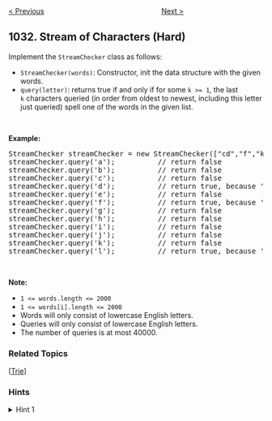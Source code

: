 <!--|This file generated by command(leetcode description); DO NOT EDIT.    |-->
<!--+----------------------------------------------------------------------+-->
<!--|@author    openset <openset.wang@gmail.com>                           |-->
<!--|@link      https://github.com/openset                                 |-->
<!--|@home      https://github.com/openset/leetcode                        |-->
<!--+----------------------------------------------------------------------+-->

[< Previous](https://github.com/openset/leetcode/tree/master/problems/maximum-sum-of-two-non-overlapping-subarrays "Maximum Sum of Two Non-Overlapping Subarrays")
　　　　　　　　　　　　　　　　
[Next >](https://github.com/openset/leetcode/tree/master/problems/moving-stones-until-consecutive "Moving Stones Until Consecutive")

## 1032. Stream of Characters (Hard)

<p>Implement the <code>StreamChecker</code> class as follows:</p>

<ul>
	<li><code>StreamChecker(words)</code>: Constructor, init the data structure with the given words.</li>
	<li><code>query(letter)</code>: returns true if and only if for some <code>k &gt;= 1</code>, the last <code>k</code>&nbsp;characters queried (in order from oldest to newest, including this letter just queried) spell one of the words in the given list.</li>
</ul>

<p>&nbsp;</p>

<p><strong>Example:</strong></p>

<pre>
StreamChecker streamChecker = new StreamChecker([&quot;cd&quot;,&quot;f&quot;,&quot;kl&quot;]); // init the dictionary.
streamChecker.query(&#39;a&#39;);          // return false
streamChecker.query(&#39;b&#39;);          // return false
streamChecker.query(&#39;c&#39;);          // return false
streamChecker.query(&#39;d&#39;);          // return true, because &#39;cd&#39; is in the wordlist
streamChecker.query(&#39;e&#39;);          // return false
streamChecker.query(&#39;f&#39;);          // return true, because &#39;f&#39; is in the wordlist
streamChecker.query(&#39;g&#39;);          // return false
streamChecker.query(&#39;h&#39;);          // return false
streamChecker.query(&#39;i&#39;);          // return false
streamChecker.query(&#39;j&#39;);          // return false
streamChecker.query(&#39;k&#39;);          // return false
streamChecker.query(&#39;l&#39;);          // return true, because &#39;kl&#39; is in the wordlist
</pre>

<p>&nbsp;</p>

<p><strong>Note:</strong></p>

<ul>
	<li><code>1 &lt;= words.length &lt;= 2000</code></li>
	<li><code>1 &lt;= words[i].length &lt;= 2000</code></li>
	<li>Words will only consist of lowercase English letters.</li>
	<li>Queries will only consist of lowercase English letters.</li>
	<li>The number of queries is at most&nbsp;40000.</li>
</ul>

### Related Topics
  [[Trie](https://github.com/openset/leetcode/tree/master/tag/trie/README.md)]

### Hints
<details>
<summary>Hint 1</summary>
Put the words into a trie, and manage a set of pointers within that trie.
</details>
